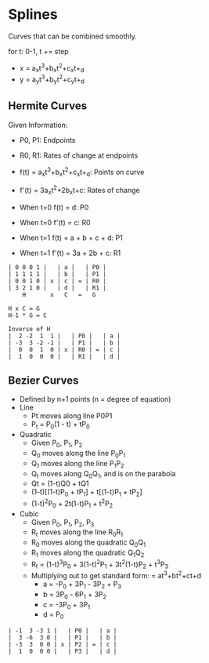 # Splines

Curves that can be combined smoothly.

for t: 0-1, t += step
* x = a<sub>x</sub>t<sup>3</sup>+b<sub>x</sub>t<sup>2</sup>+c<sub>x</sub>t+<sub>d</sub>
* y = a<sub>y</sub>t<sup>3</sup>+b<sub>y</sub>t<sup>2</sup>+c<sub>y</sub>t+<sub>d</sub>

## Hermite Curves

Given Information:
* P0, P1: Endpoints
* R0, R1: Rates of change at endpoints
* f(t) = a<sub>x</sub>t<sup>3</sup>+b<sub>x</sub>t<sup>2</sup>+c<sub>x</sub>t+<sub>d</sub>: Points on curve
* f'(t) = 3a<sub>x</sub>t<sup>2</sup>+2b<sub>x</sub>t+c: Rates of change

* When t=0 f(t) = d: P0
* When t=0 f'(t) = c: R0
* When t=1 f(t) = a + b + c + d: P1
* When t=1 f'(t) = 3a + 2b + c: R1

```
| 0 0 0 1 |   | a |   | P0 |
| 1 1 1 1 |   | b |   | P1 |
| 0 0 1 0 | x | c | = | R0 |
| 3 2 1 0 |   | d |   | R1 |
    H       x   C   =   G

H x C = G
H-1 * G = C

Inverse of H
|  2 -2  1  1 |   | P0 |   | a |
| -3  3 -2 -1 |   | P1 |   | b |
|  0  0  1  0 | x | R0 | = | c |
|  1  0  0  0 |   | R1 |   | d |
```

## Bezier Curves

* Defined by n+1 points (n = degree of equation)
* Line
    * Pt moves along line P0P1
    * P<sub>t</sub> = P<sub>0</sub>(1 - t) + tP<sub>0</sub>
* Quadratic
    * Given P<sub>0</sub>, P<sub>1</sub>, P<sub>2</sub>
    * Q<sub>0</sub> moves along the line P<sub>0</sub>P<sub>1</sub>
    * Q<sub>1</sub> moves along the line P<sub>1</sub>P<sub>2</sub>
    * Q<sub>t</sub> moves along Q<sub>0</sub>Q<sub>1</sub>, and is on the parabola
    * Qt = (1-t)Q0 + tQ1
    * (1-t)[(1-t)P<sub>0</sub> + tP<sub>1</sub>] + t[(1-t)P<sub>1</sub> + tP<sub>2</sub>]
    * (1-t)<sup>2</sup>P<sub>0</sub> + 2t(1-t)P<sub>1</sub> + t<sup>2</sup>P<sub>2</sub>
* Cubic
    * Given P<sub>0</sub>, P<sub>1</sub>, P<sub>2</sub>, P<sub>3</sub>
    * R<sub>t</sub> moves along the line R<sub>0</sub>R<sub>1</sub>
    * R<sub>0</sub> moves along the quadratic Q<sub>0</sub>Q<sub>1</sub>
    * R<sub>1</sub> moves along the quadratic Q<sub>1</sub>Q<sub>2</sub>
    * R<sub>t</sub> = (1-t)<sup>3</sup>P<sub>0</sub> + 3(1-t)<sup>2</sup>P<sub>1</sub> + 3t<sup>2</sup>(1-t)P<sub>2</sub> + t<sup>3</sup>P<sub>3</sub>
    * Multiplying out to get standard form: = at<sup>3</sup>+bt<sup>2</sup>+ct+d
        * a = -P<sub>0</sub> + 3P<sub>1</sub> - 3P<sub>2</sub> + P<sub>3</sub>
        * b = 3P<sub>0</sub> - 6P<sub>1</sub> + 3P<sub>2</sub>
        * c = -3P<sub>0</sub> + 3P<sub>1</sub>
        * d = P<sub>0</sub>

```
| -1  3 -3 1 |   | P0 |   | a |
|  3 -6  3 0 |   | P1 |   | b |
| -3  3  0 0 | x | P2 | = | c |
|  1  0  0 0 |   | P3 |   | d |
```
